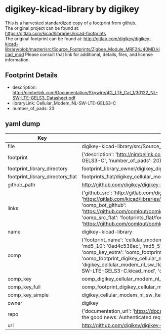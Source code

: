 # digikey-kicad-library by digikey  
This is a harvested standardized copy of a footprint from github.  
The original project can be found at:  
https://gitlab.com/kicad/libraries/kicad-footprints  
The original footprint can be found at:
http://gitlab.com/digikey/digikey-kicad-library/blob/master/src/Source_Footprints/Zigbee_Module_MRF24J40MD.kicad_mod
Please consult that link for additional, details, files, and license information.  
## Footprint Details
* description: http://nimbelink.com/Documentation/Skywire/4G_LTE_Cat_1/30122_NL-SW-LTE-GELS3_Datasheet.pdf  
* libraryLink: Cellular_Modem_NL-SW-LTE-GELS3-C  
* number_of_pads: 20  
## yaml dump  
| Key | Value |  
| --- | --- |  
| file | digikey-kicad-library/src/Source_Footprints/Cellular_Modem_NL-SW-LTE-GELS3-C.kicad_mod |  
| footprint | {'description': 'http://nimbelink.com/Documentation/Skywire/4G_LTE_Cat_1/30122_NL-SW-LTE-GELS3_Datasheet.pdf', 'libraryLink': 'Cellular_Modem_NL-SW-LTE-GELS3-C', 'number_of_pads': 20} |  
| footprint_library_directory | footprint_library_owner/digikey_digikey-kicad-library |  
| footprint_library_directory_flat | footprints_flat/digikey_cellular_modem_nl_sw_lte_gels3_c_cellular_modem_nl_sw_lte_gels3_c/working |  
| github_path | http://github.com/digikey/digikey-kicad-library/blob/master/src/Source_Footprints/Cellular_Modem_NL-SW-LTE-GELS3-C.kicad_mod |  
| links | {'github_src': 'http://gitlab.com/digikey/digikey-kicad-library/blob/master/src/Source_Footprints/Zigbee_Module_MRF24J40MD.kicad_mod', 'github_src_repo': 'https://gitlab.com/kicad/libraries/kicad-footprints', 'oomp_bot': 'footprints/digikey_cellular_modem_nl_sw_lte_gels3_c_cellular_modem_nl_sw_lte_gels3_c/working', 'oomp_bot_github': 'https://github.com/oomlout/oomlout_oomp_footprint_bot/tree/main/footprints/digikey_cellular_modem_nl_sw_lte_gels3_c_cellular_modem_nl_sw_lte_gels3_c/working', 'oomp_src_flat': 'footprints_flat/footprints_flat/digikey_cellular_modem_nl_sw_lte_gels3_c_cellular_modem_nl_sw_lte_gels3_c/working', 'oomp_src_flat_github': 'https://github.com/oomlout/oomlout_oomp_footprint_src/tree/main/footprints_flat/digikey_cellular_modem_nl_sw_lte_gels3_c_cellular_modem_nl_sw_lte_gels3_c/working'} |  
| name | digikey-kicad-library |  
| oomp | {'footprint_name': 'cellular_modem_nl_sw_lte_gels3_c', 'library_name': 'cellular_modem_nl_sw_lte_gels3_c_kicad_mod', 'md5': '0ed4c538ecaad4363655d9e144ddd4f0', 'md5_10': '0ed4c538ec', 'md5_5': '0ed4c', 'md5_6': '0ed4c5', 'oomp_key': 'oomp_digikey_cellular_modem_nl_sw_lte_gels3_c_cellular_modem_nl_sw_lte_gels3_c', 'oomp_key_extra': 'oomp_footprint_digikey_cellular_modem_nl_sw_lte_gels3_c_cellular_modem_nl_sw_lte_gels3_c', 'oomp_key_full': 'oomp_footprint_digikey_cellular_modem_nl_sw_lte_gels3_c_cellular_modem_nl_sw_lte_gels3_c_0ed4c5', 'oomp_key_simple': 'digikey_cellular_modem_nl_sw_lte_gels3_c_cellular_modem_nl_sw_lte_gels3_c', 'original_filename': 'digikey-kicad-library/src/Source_Footprints/Cellular_Modem_NL-SW-LTE-GELS3-C.kicad_mod', 'owner_name': 'digikey'} |  
| oomp_key | oomp_digikey_cellular_modem_nl_sw_lte_gels3_c_cellular_modem_nl_sw_lte_gels3_c |  
| oomp_key_full | oomp_footprint_digikey_cellular_modem_nl_sw_lte_gels3_c_cellular_modem_nl_sw_lte_gels3_c |  
| oomp_key_simple | digikey_cellular_modem_nl_sw_lte_gels3_c_cellular_modem_nl_sw_lte_gels3_c |  
| owner | digikey |  
| repo | {'documentation_url': 'https://docs.github.com/rest/overview/resources-in-the-rest-api#rate-limiting', 'message': "API rate limit exceeded for 84.66.173.59. (But here's the good news: Authenticated requests get a higher rate limit. Check out the documentation for more details.)"} |  
| url | http://github.com/digikey/digikey-kicad-library |  


